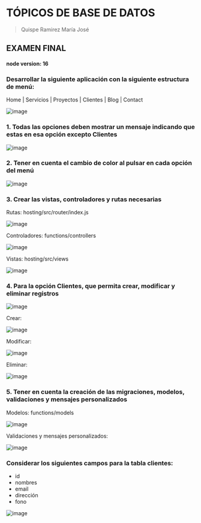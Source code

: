 # TÓPICOS DE BASE DE DATOS

> Quispe Ramirez María José

## EXAMEN FINAL
#### node version: 16

### Desarrollar la siguiente aplicación con la siguiente estructura de menú:
Home | Servicios | Proyectos | Clientes | Blog | Contact

![image](https://github.com/user-attachments/assets/c041d24e-6cc7-40de-813e-157c9d73a23c)

### 1. Todas las opciones deben mostrar un mensaje indicando que estas en esa opción excepto Clientes

![image](https://github.com/user-attachments/assets/9e2aff89-6ab2-44f8-b2ec-b5292d743bbf)

### 2. Tener en cuenta el cambio de color al pulsar en cada opción del menú

![image](https://github.com/user-attachments/assets/52980743-39c7-4231-a4f4-79115f38f1d3)

### 3. Crear las vistas, controladores y rutas necesarias

Rutas: hosting/src/router/index.js

![image](https://github.com/user-attachments/assets/f0da169f-b635-4574-9e5b-2da7e5696508)

Controladores: functions/controllers

![image](https://github.com/user-attachments/assets/b29a7724-775b-4dc9-bd29-62cbc4d0be45)

Vistas: hosting/src/views

![image](https://github.com/user-attachments/assets/f57019ce-30c6-41ac-8f20-89207acc673e)

### 4. Para la opción Clientes, que permita crear, modificar y eliminar registros

![image](https://github.com/user-attachments/assets/eed690a3-0bbb-4aaa-acb0-a952d4718419)

Crear:

![image](https://github.com/user-attachments/assets/33ebf0e0-a813-43b3-ab4a-2289f44b7d60)

Modificar:

![image](https://github.com/user-attachments/assets/ae83ecde-6e97-4354-a20b-aab8f928db21)

Eliminar:

![image](https://github.com/user-attachments/assets/5de25741-6ea2-45e0-85f4-fb0c414d99da)


### 5. Tener en cuenta la creación de las migraciones, modelos, validaciones y mensajes personalizados

Modelos: functions/models

![image](https://github.com/user-attachments/assets/8f483ccd-5070-4901-975d-a755b203e8f9)

Validaciones y mensajes personalizados:

![image](https://github.com/user-attachments/assets/f6b8b183-ec8d-422c-9ee4-ef22001672e1)

### Considerar los siguientes campos para la tabla clientes:
- id
- nombres
- email
- dirección
- fono

![image](https://github.com/user-attachments/assets/72f0d9f1-31a4-46a5-81f2-7bb8e422effd)
